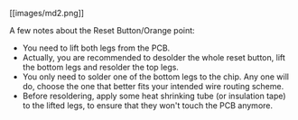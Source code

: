[[images/md2.png]]

A few notes about the Reset Button/Orange point:
* You need to lift both legs from the PCB.
* Actually, you are recommended to desolder the whole reset button, lift the bottom legs and resolder the top legs.
* You only need to solder one of the bottom legs to the chip. Any one will do, choose the one that better fits your intended wire routing scheme.
* Before resoldering, apply some heat shrinking tube (or insulation tape) to the lifted legs, to ensure that they won't touch the PCB anymore.